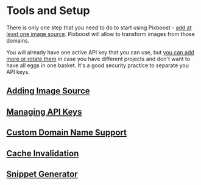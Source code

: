 # Tools and Setup

There is only one step that you need to do to start using Pixboost - [add at least one image source](adding-image-source.md). Pixboost will allow to transform images from those domains.

You will already have one active API key that you can use, but [you can add more or rotate them](manage-api-keys.md) in case you have different projects and don't want to have all eggs in one basket. It's a good security practice to separate you API keys.

## [Adding Image Source](adding-image-source.md)

## [Managing API Keys](manage-api-keys.md)

## [Custom Domain Name Support](custom-domain.md)

## [Cache Invalidation](cache-invalidation.md)

## [Snippet Generator](snippet-generator.md)

